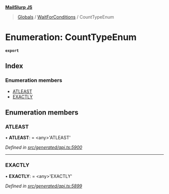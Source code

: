 **[MailSlurp JS](../README.md)**

> [Globals](../README.md) / [WaitForConditions](../modules/waitforconditions.md) / CountTypeEnum

# Enumeration: CountTypeEnum

**`export`** 

## Index

### Enumeration members

* [ATLEAST](waitforconditions.counttypeenum.md#atleast)
* [EXACTLY](waitforconditions.counttypeenum.md#exactly)

## Enumeration members

### ATLEAST

•  **ATLEAST**:  = \<any>'ATLEAST'

*Defined in [src/generated/api.ts:5900](https://github.com/mailslurp/mailslurp-client/blob/3871a9e/src/generated/api.ts#L5900)*

___

### EXACTLY

•  **EXACTLY**:  = \<any>'EXACTLY'

*Defined in [src/generated/api.ts:5899](https://github.com/mailslurp/mailslurp-client/blob/3871a9e/src/generated/api.ts#L5899)*
